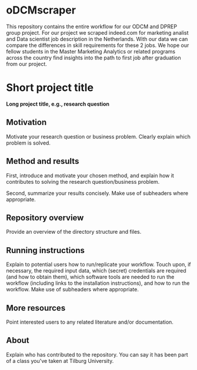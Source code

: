 # oDCMscraper

This repository contains the entire workflow for our ODCM and DPREP group project. For our project we scraped indeed.com for marketing analist and Data scientist job description in the Netherlands. With our data we can compare the differences in skill requirements for these 2 jobs. We hope  our fellow students in the Master Marketing Analytics or related programs across the country find insights into the path to first job after graduation from our project.  

# Short project title

__Long project title, e.g., research question__

## Motivation

Motivate your research question or business problem. Clearly explain which problem is solved.

## Method and results

First, introduce and motivate your chosen method, and explain how it contributes to solving the research question/business problem.

Second, summarize your results concisely. Make use of subheaders where appropriate.

## Repository overview

Provide an overview of the directory structure and files.

## Running instructions

Explain to potential users how to run/replicate your workflow. Touch upon, if necessary, the required input data, which (secret) credentials are required (and how to obtain them), which software tools are needed to run the workflow (including links to the installation instructions), and how to run the workflow. Make use of subheaders where appropriate.

## More resources

Point interested users to any related literature and/or documentation.

## About

Explain who has contributed to the repository. You can say it has been part of a class you've taken at Tilburg University.

